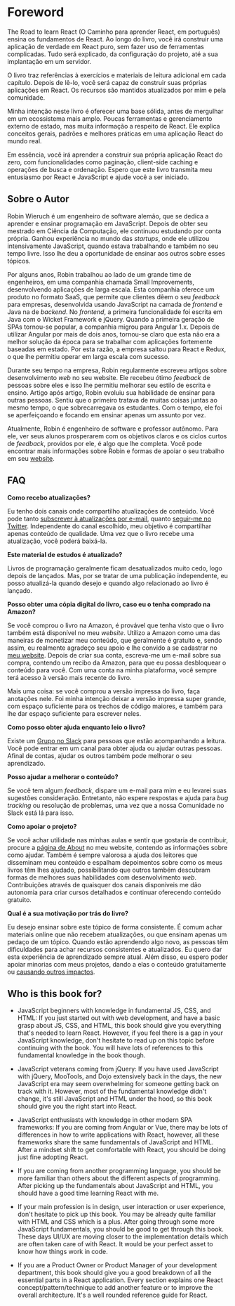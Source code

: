 # Foreword

The Road to learn React (O Caminho para aprender React, em português) ensina os fundamentos de React. Ao longo do livro, você irá construir uma aplicação de verdade em React puro, sem fazer uso de ferramentas complicadas. Tudo será explicado, da configuração do projeto, até a sua implantação em um servidor.

O livro traz referências à exercícios e materiais de leitura adicional em cada capítulo. Depois de lê-lo, você será capaz de construir suas próprias aplicações em React. Os recursos são mantidos atualizados por mim e pela comunidade.

Minha intenção neste livro é oferecer uma base sólida, antes de mergulhar em um ecossistema mais amplo. Poucas ferramentas e gerenciamento externo de estado, mas muita informação a respeito de React. Ele explica conceitos gerais, padrões e melhores práticas em uma aplicação React do mundo real.

Em essência, você irá aprender a construir sua própria aplicação React do zero, com funcionalidades como paginação, client-side caching e operações de busca e ordenação. Espero que este livro transmita meu entusiasmo por React e JavaScript e ajude você a ser iniciado.

## Sobre o Autor

Robin Wieruch é um engenheiro de software alemão, que se dedica a aprender e ensinar programação em JavaScript. Depois de obter seu mestrado em Ciência da Computação, ele continuou estudando por conta própria. Ganhou experiência no mundo das *startups*, onde ele utilizou intensivamente JavaScript, quando estava trabalhando e também no seu tempo livre. Isso lhe deu a oportunidade de ensinar aos outros sobre esses tópicos.

Por alguns anos, Robin trabalhou ao lado de um grande time de engenheiros, em uma companhia chamada Small Improvements, desenvolvendo aplicações de larga escala. Esta companhia oferece um produto no formato SaaS, que permite que clientes dêem o seu *feedback* para empresas, desenvolvida usando JavaScript na camada de *frontend* e Java na de *backend*. No *frontend*, a primeira funcionalidade foi escrita em Java com o Wicket Framework e jQuery. Quando a primeira geração de SPAs tornou-se popular, a companhia migrou para Angular 1.x. Depois de utilizar Angular por mais de dois anos, tornou-se claro que esta não era a melhor solução da época para se trabalhar com aplicações fortemente baseadas em estado. Por esta razão, a empresa saltou para React e Redux, o que lhe permitiu operar em larga escala com sucesso.

Durante seu tempo na empresa, Robin regularmente escreveu artigos sobre desenvolvimento *web* no seu website. Ele recebeu ótimo *feedback* de pessoas sobre eles e isso lhe permitiu melhorar seu estilo de escrita e ensino. Artigo após artigo, Robin evoluiu sua habilidade de ensinar para outras pessoas. Sentiu que o primeiro tratava de muitas coisas juntas ao mesmo tempo, o que sobrecarregava os estudantes. Com o tempo, ele foi se aperfeiçoando e focando em ensinar apenas um assunto por vez.

Atualmente, Robin é engenheiro de software e professor autônomo. Para ele, ver seus alunos prosperarem com os objetivos claros e os ciclos curtos de *feedback*, providos por ele, é algo que lhe completa. Você pode encontrar mais informações sobre Robin e formas de apoiar o seu trabalho em seu [website](https://www.robinwieruch.de/about).

## FAQ

**Como recebo atualizações?**

Eu tenho dois canais onde compartilho atualizações de conteúdo. Você pode tanto [subscrever à atualizações por e-mail](https://www.getrevue.co/profile/rwieruch), quanto [seguir-me no Twitter](https://twitter.com/rwieruch). Independente do canal escolhido, meu objetivo é compartilhar apenas conteúdo de qualidade. Uma vez que o livro recebe uma atualização, você poderá baixá-la.

**Este material de estudos é atualizado?**

Livros de programação geralmente ficam desatualizados muito cedo, logo depois de lançados. Mas, por se tratar de uma publicação independente, eu posso atualizá-la quando desejo e quando algo relacionado ao livro é lançado.

**Posso obter uma cópia digital do livro, caso eu o tenha comprado na Amazon?**

Se você comprou o livro na Amazon, é provável que tenha visto que o livro também está disponível no meu *website*. Utilizo a Amazon como uma das maneiras de monetizar meu conteúdo, que geralmente é gratuito e, sendo assim, eu realmente agradeço seu apoio e lhe convido a se cadastrar no [meu website](https://www.robinwieruch.de/). Depois de criar sua conta, escreva-me um e-mail sobre sua compra, contendo um recibo da Amazon, para que eu possa desbloquear o conteúdo para você. Com uma conta na minha plataforma, você sempre terá acesso à versão mais recente do livro.

Mais uma coisa: se você comprou a versão impressa do livro, faça anotações nele. Foi minha intenção deixar a versão impressa super grande, com espaço suficiente para os trechos de código maiores, e também para lhe dar espaço suficiente para escrever neles.

**Como posso obter ajuda enquanto leio o livro?**

Existe um [Grupo no Slack](https://slack-the-road-to-learn-react.wieruch.com/) para pessoas que estão acompanhando a leitura. Você pode entrar em um canal para obter ajuda ou ajudar outras pessoas. Afinal de contas, ajudar os outros também pode melhorar o seu aprendizado.

**Posso ajudar a melhorar o conteúdo?**

Se você tem algum *feedback*, dispare um e-mail para mim e eu levarei suas sugestões consideração. Entretanto, não espere respostas e ajuda para *bug tracking* ou resolução de problemas, uma vez que a nossa Comunidade no Slack está lá para isso.

**Como apoiar o projeto?**

Se você achar utilidade nas minhas aulas e sentir que gostaria de contribuir, procure a [página de About](https://www.robinwieruch.de/about/) no meu website, contendo as informações sobre como ajudar. Também é sempre valorosa a ajuda dos leitores que disseminam meu conteúdo e espalham depoimentos sobre como os meus livros têm lhes ajudado, possibilitando que outros também descubram formas de melhores suas habilidades com desenvolvimento *web*. Contribuições através de quaisquer dos canais disponíveis me dão autonomia para criar cursos detalhados e continuar oferecendo conteúdo gratuito.

**Qual é a sua motivação por trás do livro?**

Eu desejo ensinar sobre este tópico de forma consistente. É comum achar materiais online que não recebem atualizações, ou que ensinam apenas um pedaço de um tópico. Quando estão aprendendo algo novo, as pessoas têm dificuldades para achar recursos consistentes e atualizados. Eu quero dar esta experiência de aprendizado sempre atual. Além disso, eu espero poder apoiar minorias com meus projetos, dando a elas o conteúdo gratuitamente ou [causando outros impactos](https://www.robinwieruch.de/giving-back-by-learning-react/).

## Who is this book for?

* JavaScript beginners with knowledge in fundamental JS, CSS, and HTML: If you just started out with web development, and have a basic grasp about JS, CSS, and HTML, this book should give you everything that's needed to learn React. However, if you feel there is a gap in your JavaScript knowledge, don't hesitate to read up on this topic before continuing with the book. You will have lots of references to this fundamental knowledge in the book though.

* JavaScript veterans coming from jQuery: If you have used JavaScript with jQuery, MooTools, and Dojo extensively back in the days, the new JavaScript era may seem overwhelming for someone getting back on track with it. However, most of the fundamental knowledge didn't change, it's still JavaScript and HTML under the hood, so this book should give you the right start into React.

* JavaScript enthusiasts with knowledge in other modern SPA frameworks: If you are coming from Angular or Vue, there may be lots of differences in how to write applications with React, however, all these frameworks share the same fundamentals of JavaScript and HTML. After a mindset shift to get comfortable with React, you should be doing just fine adopting React.

* If you are coming from another programming language, you should be more familiar than others about the different aspects of programming. After picking up the fundamentals about JavaScript and HTML, you should have a good time learning React with me.

* If your main profession is in design, user interaction or user experience, don't hesitate to pick up this book. You may be already quite familiar with HTML and CSS which is a plus. After going through some more JavaScript fundamentals, you should be good to get through this book. These days UI/UX are moving closer to the implementation details which are often taken care of with React. It would be your perfect asset to know how things work in code.

* If you are a Product Owner or Product Manager of your development department, this book should give you a good breakdown of all the essential parts in a React application. Every section explains one React concept/pattern/technique to add another feature or to improve the overall architecture. It's a well rounded reference guide for React.